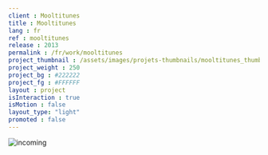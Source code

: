 ```yaml
---
client : Mooltitunes
title : Mooltitunes
lang : fr
ref : mooltitunes
release : 2013
permalink : /fr/work/mooltitunes
project_thumbnail : /assets/images/projets-thumbnails/mooltitunes_thumb.webp
project_weight : 250
project_bg : #222222
project_fg : #FFFFFF
layout : project
isInteraction : true
isMotion : false
layout_type: "light"
promoted : false
---
```


![incoming](/assets/images/incoming-fr.webp)
